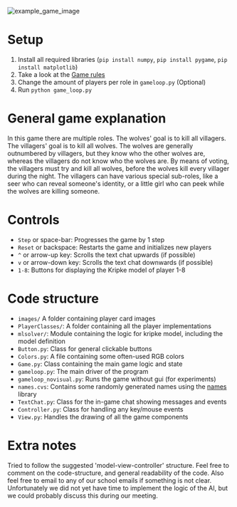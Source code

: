 ![example_game_image](https://user-images.githubusercontent.com/63673224/175594560-0adea88c-cade-4372-8ad0-289063a35c50.png)

# Setup
1) Install all required libraries (`pip install numpy`, `pip install pygame`, `pip install matplotlib`)
2) Take a look at the [Game rules](https://www.ultraboardgames.com/the-werewolves-of-millers-hollow/game-rules.php)
3) Change the amount of players per role in `gameloop.py` (Optional)
3) Run `python game_loop.py`

# General game explanation
In this game there are multiple roles. The wolves' goal is to kill all villagers.
The villagers' goal is to kill all wolves. The wolves are generally outnumbered
by villagers, but they know who the other wolves are, whereas the villagers do not know who the wolves are.
By means of voting, the villagers must try and kill all wolves, before the wolves
kill every villager during the night. The villagers can have various special sub-roles, like
a seer who can reveal someone's identity, or a little girl who can peek while
the wolves are killing someone.
 
# Controls
* `Step` or space-bar: Progresses the game by 1 step
* `Reset` or backspace: Restarts the game and initializes new players
* `^` or arrow-up key: Scrolls the text chat upwards (if possible)
* `v` or arrow-down key: Scrolls the text chat downwards (if possible)
* `1-8`: Buttons for displaying the Kripke model of player 1-8

# Code structure
* `images/` A folder containing player card images
* `PlayerClasses/`: A folder containing all the player implementations
* `mlsolver/`: Module containing the logic for kripke model, including the model definition
* `Button.py`: Class for general clickable buttons
* `Colors.py`: A file containing some often-used RGB colors
* `Game.py`: Class containing the main game logic and state
* `gameloop.py`: The main driver of the program
* `gameloop_novisual.py`: Runs the game without gui (for experiments)
* `names.cvs`: Contains some randomly generated names using the [names](https://pypi.org/project/names/) library
* `TextChat.py`: Class for the in-game chat showing messages and events
* `Controller.py`: Class for handling any key/mouse events
* `View.py`: Handles the drawing of all the game components

# Extra notes
Tried to follow the suggested 'model-view-controller' structure. 
Feel free to comment on the code-structure, and general readability of the code. 
Also feel free to email to any of our school emails if something is not clear.
Unfortunately we did not yet have time to implement the logic of the AI, but we could
probably discuss this during our meeting.
